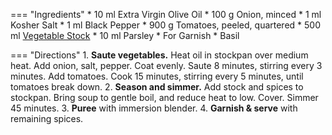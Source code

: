 === "Ingredients"
    * 10 ml Extra Virgin Olive Oil
    * 100 g Onion, minced
    * 1 ml Kosher Salt
    * 1 ml Black Pepper
    * 900 g Tomatoes, peeled, quartered
    * 500 ml [Vegetable Stock](#vegetable-stock-v)
    * 10 ml Parsley
    * For Garnish
        * Basil

=== "Directions"
    1. **Saute vegetables.** Heat oil in stockpan over medium heat. Add onion, salt, pepper. Coat evenly. Saute 8 minutes, stirring every 3 minutes. Add tomatoes. Cook 15 minutes, stirring every 5 minutes, until tomatoes break down.
    2. **Season and simmer.** Add stock and spices to stockpan. Bring soup to gentle boil, and reduce heat to low. Cover. Simmer 45 minutes.
    3. **Puree** with immersion blender.
    4. **Garnish & serve** with remaining spices.

[^1]: {{ cite.child_french_cooking }}
